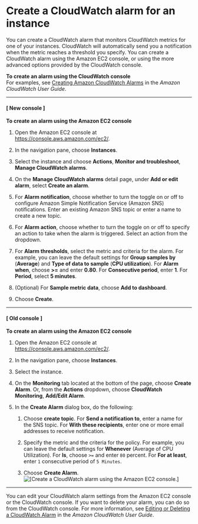 # Create a CloudWatch alarm for an instance<a name="using-cloudwatch-createalarm"></a>

You can create a CloudWatch alarm that monitors CloudWatch metrics for one of your instances\. CloudWatch will automatically send you a notification when the metric reaches a threshold you specify\. You can create a CloudWatch alarm using the Amazon EC2 console, or using the more advanced options provided by the CloudWatch console\.

**To create an alarm using the CloudWatch console**  
For examples, see [Creating Amazon CloudWatch Alarms](https://docs.aws.amazon.com/AmazonCloudWatch/latest/monitoring/AlarmThatSendsEmail.html) in the *Amazon CloudWatch User Guide*\.

------
#### [ New console ]

**To create an alarm using the Amazon EC2 console**

1. Open the Amazon EC2 console at [https://console\.aws\.amazon\.com/ec2/](https://console.aws.amazon.com/ec2/)\.

1. In the navigation pane, choose **Instances**\.

1. Select the instance and choose **Actions**, **Monitor and troubleshoot**, **Manage CloudWatch alarms**\.

1. On the **Manage CloudWatch alarms** detail page, under **Add or edit alarm**, select **Create an alarm**\.

1. For **Alarm notification**, choose whether to turn the toggle on or off to configure Amazon Simple Notification Service \(Amazon SNS\) notifications\. Enter an existing Amazon SNS topic or enter a name to create a new topic\.

1. For **Alarm action**, choose whether to turn the toggle on or off to specify an action to take when the alarm is triggered\. Select an action from the dropdown\.

1. For **Alarm thresholds**, select the metric and criteria for the alarm\. For example, you can leave the default settings for **Group samples by** \(**Average**\) and **Type of data to sample** \(**CPU utilization**\)\. For **Alarm when**, choose **>=** and enter **0\.80**\. For **Consecutive period**, enter **1**\. For **Period**, select **5 minutes**\.

1. \(Optional\) For **Sample metric data**, choose **Add to dashboard**\.

1. Choose **Create**\.

------
#### [ Old console ]

**To create an alarm using the Amazon EC2 console**

1. Open the Amazon EC2 console at [https://console\.aws\.amazon\.com/ec2/](https://console.aws.amazon.com/ec2/)\.

1. In the navigation pane, choose **Instances**\.

1. Select the instance\.

1. On the **Monitoring** tab located at the bottom of the page, choose **Create Alarm**\. Or, from the **Actions** dropdown, choose **CloudWatch Monitoring**, **Add/Edit Alarm**\.

1. In the **Create Alarm** dialog box, do the following:

   1. Choose **create topic**\. For **Send a notification to**, enter a name for the SNS topic\. For **With these recipients**, enter one or more email addresses to receive notification\.

   1. Specify the metric and the criteria for the policy\. For example, you can leave the default settings for **Whenever** \(Average of CPU Utilization\)\. For **Is**, choose `>=` and enter `80` percent\. For **For at least**, enter `1` consecutive period of `5 Minutes`\.

   1. Choose **Create Alarm**\.  
![\[Create a CloudWatch alarm using the Amazon EC2 console.\]](http://docs.aws.amazon.com/AWSEC2/latest/WindowsGuide/images/monitoring_create_alarm.png)

------

You can edit your CloudWatch alarm settings from the Amazon EC2 console or the CloudWatch console\. If you want to delete your alarm, you can do so from the CloudWatch console\. For more information, see [Editing or Deleting a CloudWatch Alarm](https://docs.aws.amazon.com/AmazonCloudWatch/latest/monitoring/Edit-CloudWatch-Alarm.html) in the *Amazon CloudWatch User Guide*\.